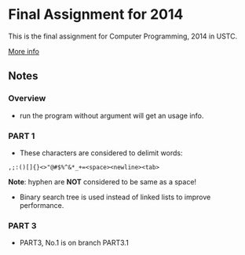 Final Assignment for 2014
=================================

This is the final assignment for Computer Programming, 2014 in USTC.

[More info](http://staff.ustc.edu.cn/~ivm/Cprogramming/content/FinalAssignment_v2.pdf)

Notes
--------------------------------

### Overview

- run the program without argument will get an usage info.

### PART 1

- These characters are considered to delimit words:
```
,;:()[]{}<>"@#$%^&*_+=<space><newline><tab>
```
**Note**: hyphen are **NOT** considered to be same as a space!

- Binary search tree is used instead of linked lists to improve
performance.

### PART 3

- PART3, No.1 is on branch PART3.1
